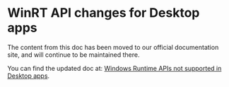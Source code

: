 # WinRT API changes for Desktop apps

The content from this doc has been moved to our official documentation site, and will continue to be maintained there. 

You can find the updated doc at: [Windows Runtime APIs not supported in Desktop apps](https://docs.microsoft.com/windows/apps/desktop/modernize/desktop-to-uwp-supported-api).